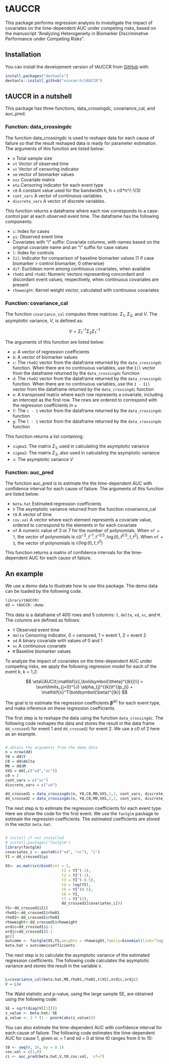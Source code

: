 
<!-- README.md is generated from README.Rmd. Please edit that file -->

# tAUCCR

<!-- badges: start -->
<!-- badges: end -->

This package performs regression analysis to investigate the impact of
covariates on the time-dependent AUC under competing risks, based on the
manuscript “Analyzing Heterogeneity in Biomarker Discriminative
Performance under Competing Risks”.

## Installation

You can install the development version of tAUCCR from
[GitHub](https://github.com/) with:

``` r
install.packages("devtools")
devtools::install_github("xinran-h/tAUCCR")
```

## tAUCCR in a nutshell

This package has three functions, data_crossingdc, covariance_cal, and
auc_pred.

### Function: data_crossingdc

The function data_crossingdc is used to reshape data for each cause of
failure so that the result reshaped data is ready for parameter
estimation. The arguments of this function are listed below:

- `n` Total sample size
- `vt` Vector of observed time
- `vc` Vector of censoring indicator
- `vm` vector of biomarker values
- `vxs` Covariate matrix
- `eta` Censoring indicator for each event type
- `c0` A constant value used for the bandwidth h, h = c0\*n^(-1/3)
- `cont_vars` A vector of continuous variables.
- `discrete_vars` A vector of discrete variables.

This function returns a dataframe where each row corresponds to a
case-control pair at each observed event time. The dataframe has the
following components:

- `i`: Index for cases
- `yi`: Observed event time
- Covariates with “i” suffix: Covariate columns, with names based on the
  original covariate name and an “i” suffix for case values
- `l`: Index for controls
- `Iil`: Indicator for comparison of baseline biomarker values (1 if
  case biomarker \> control biomarker, 0 otherwise)
- `dif`: Euclidean norm among continuous covariates, when available
- `rho01` and `rho02`: Numeric vectors representing concordant and
  discordant event values, respectively, when continuous covariates are
  present
- `rhoweight`: Kernel weight vector, calculated with continuous
  covariates

### Function: covariance_cal

The function `covariance_cal` computes three matrices: $\Sigma_1$,
$\Sigma_2$, and $V$. The asymptotic variance, $V$, is defined as:

$$
V = \Sigma_1^{-1} \Sigma_2 \Sigma_1^{-1}
$$

The arguments of this function are listed below:

- `a`: A vector of regression coefficients
- `b`: A vector of biomarker values
- `c`: The `rho01` vector from the dataframe returned by the
  `data_crossingdc` function. When there are no continuous variables,
  use the `Iil` vector from the dataframe returned by the
  `data_crossingdc` function
- `d`: The `rho02` vector from the dataframe returned by the
  `data_crossingdc` function. When there are no continuous variables,
  use the `1 - Iil` vector from the dataframe returned by the
  `data_crossingdc` function
- `e`: A transposed matrix where each row represents a covariate,
  including an intercept as the first row. The rows are ordered to
  correspond with the regression coefficients in `a`
- `f`: The `i - 1` vector from the dataframe returned by the
  `data_crossingdc` function
- `g`: The `l - 1` vector from the dataframe returned by the
  `data_crossingdc` function

This function returns a list containing:

- `sigma1`: The matrix $\Sigma_1$, used in calculating the asymptotic
  variance
- `sigma2`: The matrix $\Sigma_2$, also used in calculating the
  asymptotic variance
- `v`: The asymptotic variance $V$

### Function: auc_pred

The function auc_pred is to estimate the the time-dependent AUC with
confidence interval for each cause of failure. The arguments of this
function are listed below:

- `beta.hat` Estimated regression coefficients
- `V` The asymptotic variance returned from the function covariance_cal
- `t0` A vector of time
- `cov.val` A vector where each element represents a covariate value,
  ordered to correspond to the elements in for each covariate
- `nf` A numeric value of 3 or 7 for the number of polynomials. When
  `nf = 7`, the vector of polynomials is
  $\text{c}(t^{-2}, t^{-1}, t^{-0.5}, \log(t), t^{0.5}, t, t^2)$. When
  `nf = 3`, the vector of polynomials is $\text{c}(\log(t), t, t^2)$

This function returns a matrix of confidence intervals for the
time-dependent AUC for each cause of failure.

## An example

We use a demo data to illustrate how to use this package. The demo data
can be loaded by the following code.

``` r
library(tAUCCR)
dd = tAUCCR::demo
```

This data is a dataframe of 400 rows and 5 columns: `Y`, `delta`, `xd`,
`xc`, and `M`. The columns are defined as follows:

- `Y` Observed event time
- `delta` Censoring indicator, 0 = censored, 1 = event 1, 2 = event 2
- `xd` A binary covariate with values of 0 and 1
- `xc` A continuous covariate
- `M` Baseline biomarker values

To analyze the impact of covariates on the time-dependent AUC under
competing risks, we apply the following regression model for each of the
event $k$, k = 1,2:

$$
     \eta\{AUC(t;\mathbf{x},\boldsymbol{\theta}^{(k)})\} = \sum\limits_{j=0}^{J} \alpha_{j}^{(k)}t^{(p_j)} + \mathbf{x}^T\boldsymbol{\beta}^{(k)}
$$

The goal is to estimate the regression coefficients
$\boldsymbol{\beta}^{(k)}$ for each event type, and make inference on
these regression coefficients.

The first step is to reshape the data using the function
`data_crossingdc`. The following code reshapes the data and stores the
result in the data frame `dd_crossed1` for event 1 and `dd_crossed2` for
event 2. We use a c0 of 2 here as an example.

``` r

# obtain the arguments from the demo data
n = nrow(dd)
Y0 = dd$Y
C0 = dd$delta
M0 = dd$M
VXS = dd[,c("xd","xc")]
c0 = 2
cont_vars = c("xc")
discrete_vars = c("xd")

dd_crossed1 = data_crossingdc(n, Y0,C0,M0,VXS,1,2, cont_vars, discrete_vars)
dd_crossed2 = data_crossingdc(n, Y0,C0,M0,VXS,2,2, cont_vars, discrete_vars)
```

The next step is to estimate the regression coefficients for each event
type. Here we show the code for the first event. We use the `fastglm`
package to estimate the regression coefficients. The estimated
coefficients are stored in the vector `beta.hat`.

``` r

# install if not installed
# install.packages("fastglm")
library(fastglm)
covariates_i <- paste0(c("xd", "xc"), "i")
YI = dd_crossed1$yi
    
XS<- as.matrix(cbind(int = 1,
                         t1 = YI^(-2),
                         t2 = YI^(-1),
                         t3 = YI^(-0.5),
                         t4 = log(YI),
                         t5 = YI^(0.5),
                         t6 = YI,
                         t7 = YI^(2),
                         dd_crossed1[covariates_i]))
YS<-dd_crossed1$Iil
rho01<-dd_crossed1$rho01
rho02<-dd_crossed1$rho02
rhoweight<-dd_crossed1$rhoweight
ordic=dd_crossed1$i-1
ordjc=dd_crossed1$l-1
gc() 
outcome <- fastglm(XS,YS,weights = rhoweight,family=binomial(link="logit"),maxit=10000L) 
beta.hat = outcome$coefficients
```

The next step is to calculate the asymptotic variance of the estimated
regression coefficients. The following code calculates the asymptotic
variance and stores the result in the variable `V`.

``` r

L=covariance_cal(beta.hat,M0,rho01,rho02,t(XS),ordic,ordjc)
V = L$v    
```

The Wald statistic and p-value, using the large sample SE, are obtained
using the following code:

``` r
SE = sqrt(diag(V[[1]]))
z_value <- beta.hat/ SE
p_value <- 2 * (1 - pnorm(abs(z_value)))
```

You can also estimate the time-dependent AUC with confidence interval
for each cause of failure. The following code estimates the
time-dependent AUC for cause 1, given xc = 1 and xd = 0 at time t0
ranges from 0 to 10:

``` r
t0 <- seq(0, 10, by = 0.1)
cov.val = c(1,0)
ci <- auc_pred(beta.hat,V,t0,cov.val,  nf=7)
```
